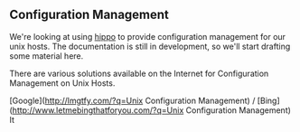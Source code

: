 ## Configuration Management

We're looking at using [hippo](http://github.com/cortesi/hippo) to
provide configuration management for our unix hosts. The documentation
is still in development, so we'll start drafting some material here.

There are various solutions available on the Internet for Configuration
Management on Unix Hosts.

[Google](http://lmgtfy.com/?q=Unix Configuration Management) /
[Bing](http://www.letmebingthatforyou.com/?q=Unix Configuration Management) It

